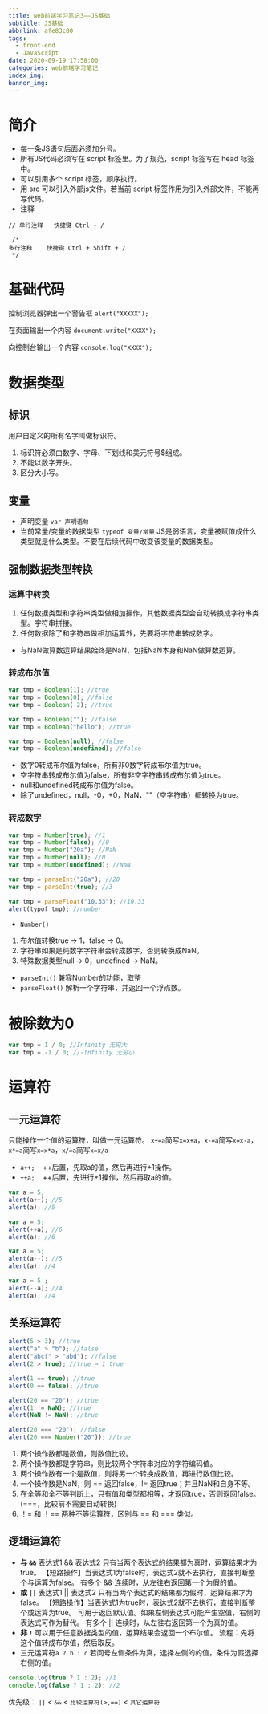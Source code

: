 ```yaml
---
title: web前端学习笔记3——JS基础
subtitle: JS基础
abbrlink: afe83c00
tags:
  - front-end
  - JavaScript
date: 2020-09-19 17:58:00
categories: web前端学习笔记
index_img:
banner_img:
---
```


# 简介
+ 每一条JS语句后面必须加分号。
+ 所有JS代码必须写在 script 标签里。为了规范，script 标签写在 head 标签中。
+ 可以引用多个 script 标签，顺序执行。
+ 用 src 可以引入外部js文件。若当前 script 标签作用为引入外部文件，不能再写代码。
+ 注释
```
// 单行注释   快捷键 Ctrl + /

 /*    
多行注释    快捷键 Ctrl + Shift + /
 */
```

# 基础代码
控制浏览器弹出一个警告框
`alert("XXXXX");`

在页面输出一个内容
`document.write("XXXX");`

向控制台输出一个内容
`console.log("XXXX");`

# 数据类型
## 标识
用户自定义的所有名字叫做标识符。
1. 标识符必须由数字、字母、下划线和美元符号$组成。
2. 不能以数字开头。
3. 区分大小写。

## 变量
+ 声明变量  `var 声明语句`
+ 当前常量/变量的数据类型  `typeof 变量/常量`
JS是弱语言，变量被赋值成什么类型就是什么类型。不要在后续代码中改变该变量的数据类型。

## 强制数据类型转换
### 运算中转换
1. 任何数据类型和字符串类型做相加操作，其他数据类型会自动转换成字符串类型。字符串拼接。
2. 任何数据除了和字符串做相加运算外，先要将字符串转成数字。
+ 与NaN做算数运算结果始终是NaN，包括NaN本身和NaN做算数运算。

### 转成布尔值
```js
var tmp = Boolean(1); //true
var tmp = Boolean(0); //false
var tmp = Boolean(-2); //true

var tmp = Boolean(""); //false
var tmp = Boolean("hello"); //true

var tmp = Boolean(null); //false
var tmp = Boolean(undefined); //false
```
+ 数字0转成布尔值为false，所有非0数字转成布尔值为true。
+ 空字符串转成布尔值为false，所有非空字符串转成布尔值为true。
+ null和undefined转成布尔值为false。
+ 除了undefined，null，-0，+0，NaN，""（空字符串）都转换为true。

### 转成数字
```js
var tmp = Number(true); //1
var tmp = Number(false); //0
var tmp = Number("20a"); //NaN
var tmp = Number(null); //0
var tmp = Number(undefined); //NaN

var tmp = parseInt("20a"); //20
var tmp = parseInt(true); //3

var tmp = parseFloat("10.33"); //10.33
alert(typof tmp); //number
```
+ `Number()`
1. 布尔值转换true → 1，false → 0。
2. 字符串如果是纯数字字符串会转成数字，否则转换成NaN。
3. 特殊数据类型null → 0，undefined → NaN。
+ `parseInt()`
兼容Number的功能，取整
+ `parseFloat()`
解析一个字符串，并返回一个浮点数。

# 被除数为0
```js
var tmp = 1 / 0; //Infinity 无穷大
var tmp = -1 / 0; //-Infinity 无穷小
```

# 运算符
## 一元运算符
只能操作一个值的运算符，叫做一元运算符。
`x+=a`简写`x=x+a`，`x-=a`简写`x=x-a`，`x*=a`简写`x=x*a`，`x/=a`简写`x=x/a`
+ `a++;`&nbsp;&nbsp;&nbsp;&nbsp;++后置，先取a的值，然后再进行+1操作。
+ `++a;`&nbsp;&nbsp;&nbsp;&nbsp;++后置，先进行+1操作，然后再取a的值。
```js
var a = 5;
alert(a++); //5
alert(a); //5

var a = 5;
alert(++a); //6
alert(a); //6

var a = 5;
alert(a--); //5
alert(a); //4

var a = 5 ;
alert(--a); //4
alert(a); //4
```

## 关系运算符
```js
alert(5 > 3); //true
alert("a" > "b"); //false
alert("abcf" > "abd"); //false
alert(2 > true); //true → 1 true

alert(1 == true); //true
alert(0 == false); //true

alert(20 == "20"); //true
alert(1 != NaN); //true
alert(NaN != NaN); //true

alert(20 === "20"); //false
alert(20 === Number("20")); //true
```
1. 两个操作数都是数值，则数值比较。
2. 两个操作数都是字符串，则比较两个字符串对应的字符编码值。
3. 两个操作数有一个是数值，则将另一个转换成数值，再进行数值比较。
4. 一个操作数是NaN，则 == 返回false，!= 返回true；并且NaN和自身不等。
5. 在全等和全不等判断上，只有值和类型都相等，才返回true，否则返回false。(===，比较前不需要自动转换)
6. ！= 和 ！== 两种不等运算符，区别与 == 和 === 类似。

## 逻辑运算符
+ **与 `&&`**
表达式1 && 表达式2
只有当两个表达式的结果都为真时，运算结果才为true。
【短路操作】当表达式1为false时，表达式2就不去执行，直接判断整个与运算为false。
有多个 && 连续时，从左往右返回第一个为假的值。
+ **或 `||`**
表达式1 || 表达式2
只有当两个表达式的结果都为假时，运算结果才为false。
【短路操作】当表达式1为true时，表达式2就不去执行，直接判断整个或运算为true。
可用于返回默认值。如果左侧表达式可能产生空值，右侧的表达式可作为替代。
有多个 || 连续时，从左往右返回第一个为真的值。
+ **非 `!`**
可以用于任意数据类型的值，运算结果会返回一个布尔值。
流程：先将这个值转成布尔值，然后取反。
+ 三元运算符`a ? b : c`
若问号左侧条件为真，选择左侧的的值，条件为假选择右侧的值。
```js
console.log(true ? 1 : 2); //1
console.log(false ? 1 : 2); //2
```

优先级： `||` < `&&` < `比较运算符(>,==)` < `其它运算符`
